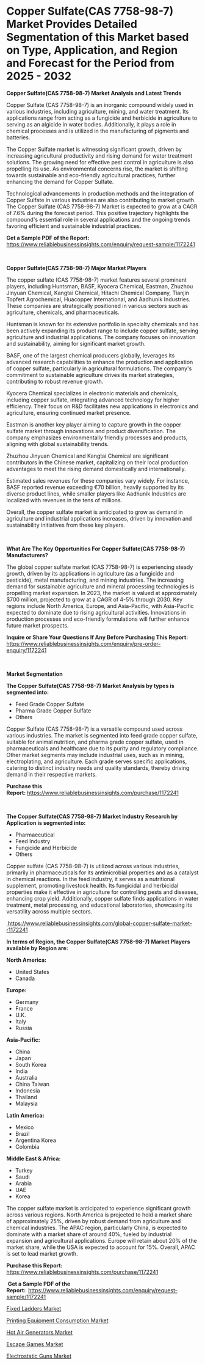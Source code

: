<p><h1>Copper Sulfate(CAS 7758-98-7) Market Provides Detailed Segmentation of this Market based on Type, Application, and Region and Forecast for the Period from 2025 - 2032</h1></p><p><strong>Copper Sulfate(CAS 7758-98-7) Market Analysis and Latest Trends</strong></p>
<p><p>Copper Sulfate (CAS 7758-98-7) is an inorganic compound widely used in various industries, including agriculture, mining, and water treatment. Its applications range from acting as a fungicide and herbicide in agriculture to serving as an algicide in water bodies. Additionally, it plays a role in chemical processes and is utilized in the manufacturing of pigments and batteries.</p><p>The Copper Sulfate market is witnessing significant growth, driven by increasing agricultural productivity and rising demand for water treatment solutions. The growing need for effective pest control in agriculture is also propelling its use. As environmental concerns rise, the market is shifting towards sustainable and eco-friendly agricultural practices, further enhancing the demand for Copper Sulfate.</p><p>Technological advancements in production methods and the integration of Copper Sulfate in various industries are also contributing to market growth. The Copper Sulfate (CAS 7758-98-7) Market is expected to grow at a CAGR of 7.6% during the forecast period. This positive trajectory highlights the compound's essential role in several applications and the ongoing trends favoring efficient and sustainable industrial practices.</p></p>
<p><strong>Get a Sample PDF of the Report:&nbsp;</strong> <a href="https://www.reliablebusinessinsights.com/enquiry/request-sample/1172241?utm_campaign=2174&utm_medium=2&utm_source=Github&utm_content=ia&utm_term=02022025&utm_id=copper-sulfatecas-7758-98-7">https://www.reliablebusinessinsights.com/enquiry/request-sample/1172241</a></p>
<p>&nbsp;</p>
<p><strong>Copper Sulfate(CAS 7758-98-7) Major Market Players</strong></p>
<p><p>The copper sulfate (CAS 7758-98-7) market features several prominent players, including Huntsman, BASF, Kyocera Chemical, Eastman, Zhuzhou Jinyuan Chemical, Kangtai Chemical, Hitachi Chemical Company, Tianjin Topfert Agrochemical, Huacopper International, and Aadhunik Industries. These companies are strategically positioned in various sectors such as agriculture, chemicals, and pharmaceuticals.</p><p>Huntsman is known for its extensive portfolio in specialty chemicals and has been actively expanding its product range to include copper sulfate, serving agriculture and industrial applications. The company focuses on innovation and sustainability, aiming for significant market growth.</p><p>BASF, one of the largest chemical producers globally, leverages its advanced research capabilities to enhance the production and application of copper sulfate, particularly in agricultural formulations. The company's commitment to sustainable agriculture drives its market strategies, contributing to robust revenue growth.</p><p>Kyocera Chemical specializes in electronic materials and chemicals, including copper sulfate, integrating advanced technology for higher efficiency. Their focus on R&D facilitates new applications in electronics and agriculture, ensuring continued market presence.</p><p>Eastman is another key player aiming to capture growth in the copper sulfate market through innovations and product diversification. The company emphasizes environmentally friendly processes and products, aligning with global sustainability trends.</p><p>Zhuzhou Jinyuan Chemical and Kangtai Chemical are significant contributors in the Chinese market, capitalizing on their local production advantages to meet the rising demand domestically and internationally.</p><p>Estimated sales revenues for these companies vary widely. For instance, BASF reported revenue exceeding €70 billion, heavily supported by its diverse product lines, while smaller players like Aadhunik Industries are localized with revenues in the tens of millions.</p><p>Overall, the copper sulfate market is anticipated to grow as demand in agriculture and industrial applications increases, driven by innovation and sustainability initiatives from these key players.</p></p>
<p>&nbsp;</p>
<p><strong>What Are The Key Opportunities For Copper Sulfate(CAS 7758-98-7) Manufacturers?</strong></p>
<p><p>The global copper sulfate market (CAS 7758-98-7) is experiencing steady growth, driven by its applications in agriculture (as a fungicide and pesticide), metal manufacturing, and mining industries. The increasing demand for sustainable agriculture and mineral processing technologies is propelling market expansion. In 2023, the market is valued at approximately $700 million, projected to grow at a CAGR of 4-5% through 2030. Key regions include North America, Europe, and Asia-Pacific, with Asia-Pacific expected to dominate due to rising agricultural activities. Innovations in production processes and eco-friendly formulations will further enhance future market prospects.</p></p>
<p><strong>Inquire or Share Your Questions If Any Before Purchasing This Report:</strong> <a href="https://www.reliablebusinessinsights.com/enquiry/pre-order-enquiry/1172241?utm_campaign=2174&utm_medium=2&utm_source=Github&utm_content=ia&utm_term=02022025&utm_id=copper-sulfatecas-7758-98-7">https://www.reliablebusinessinsights.com/enquiry/pre-order-enquiry/1172241</a></p>
<p>&nbsp;</p>
<p><strong>Market Segmentation</strong></p>
<p><strong>The Copper Sulfate(CAS 7758-98-7) Market Analysis by types is segmented into:</strong></p>
<p><ul><li>Feed Grade Copper Sulfate</li><li>Pharma Grade Copper Sulfate</li><li>Others</li></ul></p>
<p><p>Copper Sulfate (CAS 7758-98-7) is a versatile compound used across various industries. The market is segmented into feed grade copper sulfate, suitable for animal nutrition, and pharma grade copper sulfate, used in pharmaceuticals and healthcare due to its purity and regulatory compliance. Other market segments may include industrial uses, such as in mining, electroplating, and agriculture. Each grade serves specific applications, catering to distinct industry needs and quality standards, thereby driving demand in their respective markets.</p></p>
<p><strong>Purchase this Report:&nbsp;</strong><a href="https://www.reliablebusinessinsights.com/purchase/1172241?utm_campaign=2174&utm_medium=2&utm_source=Github&utm_content=ia&utm_term=02022025&utm_id=copper-sulfatecas-7758-98-7">https://www.reliablebusinessinsights.com/purchase/1172241</a></p>
<p>&nbsp;</p>
<p><strong>The Copper Sulfate(CAS 7758-98-7) Market Industry Research by Application is segmented into:</strong></p>
<p><ul><li>Pharmaecutical</li><li>Feed Industry</li><li>Fungicide and Herbicide</li><li>Others</li></ul></p>
<p><p>Copper sulfate (CAS 7758-98-7) is utilized across various industries, primarily in pharmaceuticals for its antimicrobial properties and as a catalyst in chemical reactions. In the feed industry, it serves as a nutritional supplement, promoting livestock health. Its fungicidal and herbicidal properties make it effective in agriculture for controlling pests and diseases, enhancing crop yield. Additionally, copper sulfate finds applications in water treatment, metal processing, and educational laboratories, showcasing its versatility across multiple sectors.</p></p>
<p><a href="https://www.reliablebusinessinsights.com/global-copper-sulfate-market-r1172241?utm_campaign=2174&utm_medium=2&utm_source=Github&utm_content=ia&utm_term=02022025&utm_id=copper-sulfatecas-7758-98-7">&nbsp;https://www.reliablebusinessinsights.com/global-copper-sulfate-market-r1172241</a></p>
<p><strong>In terms of Region, the Copper Sulfate(CAS 7758-98-7) Market Players available by Region are:</strong></p>
<p>
    <p> <strong> North America: </strong>
        <ul>
            <li>United States</li>
            <li>Canada</li>
        </ul>
        </p> 
    <p> <strong> Europe: </strong>
        <ul>
            <li>Germany</li>
            <li>France</li>
            <li>U.K.</li>
            <li>Italy</li>
            <li>Russia</li>
        </ul>
        </p> 
    <p> <strong> Asia-Pacific: </strong>
        <ul>
            <li>China</li>
            <li>Japan</li>
            <li>South Korea</li>
            <li>India</li>
            <li>Australia</li>
            <li>China Taiwan</li>
            <li>Indonesia</li>
            <li>Thailand</li>
            <li>Malaysia</li>
        </ul>
        </p> 
    <p> <strong> Latin America: </strong>
        <ul>
            <li>Mexico</li>
            <li>Brazil</li>
            <li>Argentina Korea</li>
            <li>Colombia</li>
        </ul>
        </p> 
    <p> <strong> Middle East & Africa: </strong>
        <ul>
            <li>Turkey</li>
            <li>Saudi</li>
            <li>Arabia</li>
            <li>UAE</li>
            <li>Korea</li>
        </ul>
    </p>
    </p>
<p><p>The copper sulfate market is anticipated to experience significant growth across various regions. North America is projected to hold a market share of approximately 25%, driven by robust demand from agriculture and chemical industries. The APAC region, particularly China, is expected to dominate with a market share of around 40%, fueled by industrial expansion and agricultural applications. Europe will retain about 20% of the market share, while the USA is expected to account for 15%. Overall, APAC is set to lead market growth.</p></p>
<p><strong>Purchase this Report: </strong><a href="https://www.reliablebusinessinsights.com/purchase/1172241?utm_campaign=2174&utm_medium=2&utm_source=Github&utm_content=ia&utm_term=02022025&utm_id=copper-sulfatecas-7758-98-7">https://www.reliablebusinessinsights.com/purchase/1172241</a></p>
<p>&nbsp;<strong>Get a Sample PDF of the Report:&nbsp;&nbsp;</strong><a href="https://www.reliablebusinessinsights.com/enquiry/request-sample/1172241?utm_campaign=2174&utm_medium=2&utm_source=Github&utm_content=ia&utm_term=02022025&utm_id=copper-sulfatecas-7758-98-7">https://www.reliablebusinessinsights.com/enquiry/request-sample/1172241</a></p>
<p><strong></strong></p>
<p><p><a href="https://www.linkedin.com/pulse/thorough-analysis-global-regional-development-fixed-ladders-gthsc?utm_campaign=2174&utm_medium=2&utm_source=Github&utm_content=ia&utm_term=02022025&utm_id=copper-sulfatecas-7758-98-7">Fixed Ladders Market</a></p><p><a href="https://www.linkedin.com/pulse/printing-equipment-consumption-market-revenue-insights-131-nk5fe?utm_campaign=2174&utm_medium=2&utm_source=Github&utm_content=ia&utm_term=02022025&utm_id=copper-sulfatecas-7758-98-7">Printing Equipment Consumption Market</a></p><p><a href="https://www.linkedin.com/pulse/hot-air-generators-industry-forecast-market-shifts-strategic-rzkuf?utm_campaign=2174&utm_medium=2&utm_source=Github&utm_content=ia&utm_term=02022025&utm_id=copper-sulfatecas-7758-98-7">Hot Air Generators Market</a></p><p><a href="https://www.linkedin.com/pulse/comprehensive-analysis-escape-games-market-20252032-growth-b8zhe?utm_campaign=2174&utm_medium=2&utm_source=Github&utm_content=ia&utm_term=02022025&utm_id=copper-sulfatecas-7758-98-7">Escape Games Market</a></p><p><a href="https://www.linkedin.com/pulse/regional-development-deployment-production-cost-electrostatic-sljpe?utm_campaign=2174&utm_medium=2&utm_source=Github&utm_content=ia&utm_term=02022025&utm_id=copper-sulfatecas-7758-98-7">Electrostatic Guns Market</a></p></p>